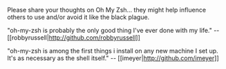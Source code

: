 Please share your thoughts on Oh My Zsh... they might help influence others to use and/or avoid it like the black plague.


 "oh-my-zsh is probably the only good thing I've ever done with my life." -- [[robbyrussell|http://github.com/robbyrussell]]

"oh-my-zsh is among the first things i install on any new machine I set up. It's as necessary as the shell itself." -- [[imeyer|http://github.com/imeyer]]

